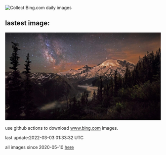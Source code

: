 ![Collect Bing.com daily images](https://github.com/counter2015/bing-daily-images/workflows/Collect%20Bing.com%20daily%20images/badge.svg)
## lastest image:
![](images/MoonlightRainier.jpg)

use github actions to download www.bing.com images.

last update:2022-03-03 01:33:32 UTC

all images since 2020-05-10 [here](https://github.com/counter2015/bing-daily-images/tree/master/images) 
